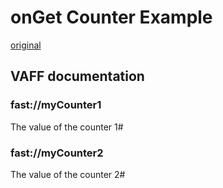 # onGet Counter Example
[original](https://github.com/reduxjs/redux/tree/master/examples/counter)

## VAFF documentation

### fast://myCounter1
The value of the counter 1#

### fast://myCounter2
The value of the counter 2#
